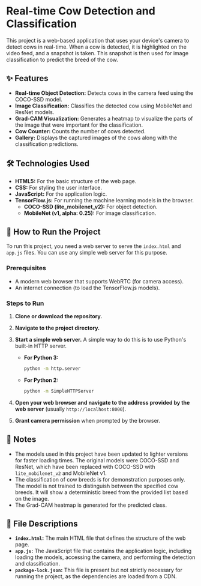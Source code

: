 # Real-time Cow Detection and Classification

This project is a web-based application that uses your device's camera to detect cows in real-time. When a cow is detected, it is highlighted on the video feed, and a snapshot is taken. This snapshot is then used for image classification to predict the breed of the cow.

## ✨ Features

- **Real-time Object Detection:** Detects cows in the camera feed using the COCO-SSD model.
- **Image Classification:** Classifies the detected cow using MobileNet and ResNet models.
- **Grad-CAM Visualization:** Generates a heatmap to visualize the parts of the image that were important for the classification.
- **Cow Counter:** Counts the number of cows detected.
- **Gallery:** Displays the captured images of the cows along with the classification predictions.

## 🛠️ Technologies Used

- **HTML5:** For the basic structure of the web page.
- **CSS:** For styling the user interface.
- **JavaScript:** For the application logic.
- **TensorFlow.js:** For running the machine learning models in the browser.
    - **COCO-SSD (lite_mobilenet_v2):** For object detection.
    - **MobileNet (v1, alpha: 0.25):** For image classification.

## 🚀 How to Run the Project

To run this project, you need a web server to serve the `index.html` and `app.js` files. You can use any simple web server for this purpose.

### Prerequisites

- A modern web browser that supports WebRTC (for camera access).
- An internet connection (to load the TensorFlow.js models).

### Steps to Run

1. **Clone or download the repository.**
2. **Navigate to the project directory.**
3. **Start a simple web server.** A simple way to do this is to use Python's built-in HTTP server.

   - **For Python 3:**
     ```bash
     python -m http.server
     ```

   - **For Python 2:**
     ```bash
     python -m SimpleHTTPServer
     ```

4. **Open your web browser and navigate to the address provided by the web server** (usually `http://localhost:8000`).

5. **Grant camera permission** when prompted by the browser.

## 📝 Notes

- The models used in this project have been updated to lighter versions for faster loading times. The original models were COCO-SSD and ResNet, which have been replaced with COCO-SSD with `lite_mobilenet_v2` and MobileNet v1.
- The classification of cow breeds is for demonstration purposes only. The model is not trained to distinguish between the specified cow breeds. It will show a deterministic breed from the provided list based on the image.
- The Grad-CAM heatmap is generated for the predicted class.

## 📁 File Descriptions

- **`index.html`:** The main HTML file that defines the structure of the web page.
- **`app.js`:** The JavaScript file that contains the application logic, including loading the models, accessing the camera, and performing the detection and classification.
- **`package-lock.json`:** This file is present but not strictly necessary for running the project, as the dependencies are loaded from a CDN.

